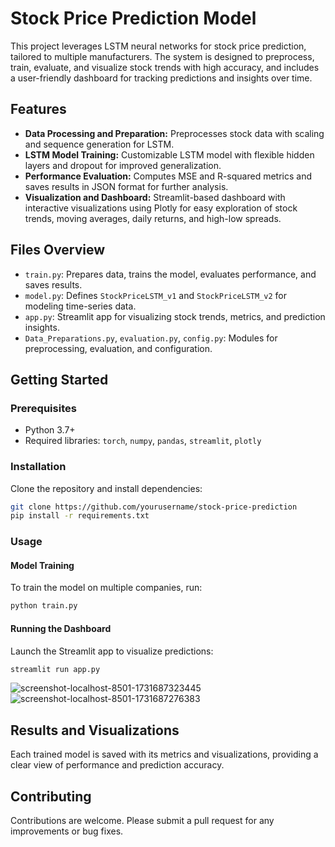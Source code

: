 # Stock Price Prediction Model

This project leverages LSTM neural networks for stock price prediction, tailored to multiple manufacturers. The system is designed to preprocess, train, evaluate, and visualize stock trends with high accuracy, and includes a user-friendly dashboard for tracking predictions and insights over time.

## Features

- **Data Processing and Preparation:** Preprocesses stock data with scaling and sequence generation for LSTM.
- **LSTM Model Training:** Customizable LSTM model with flexible hidden layers and dropout for improved generalization.
- **Performance Evaluation:** Computes MSE and R-squared metrics and saves results in JSON format for further analysis.
- **Visualization and Dashboard:** Streamlit-based dashboard with interactive visualizations using Plotly for easy exploration of stock trends, moving averages, daily returns, and high-low spreads.

## Files Overview

- `train.py`: Prepares data, trains the model, evaluates performance, and saves results.
- `model.py`: Defines `StockPriceLSTM_v1` and `StockPriceLSTM_v2` for modeling time-series data.
- `app.py`: Streamlit app for visualizing stock trends, metrics, and prediction insights.
- `Data_Preparations.py`, `evaluation.py`, `config.py`: Modules for preprocessing, evaluation, and configuration.

## Getting Started

### Prerequisites

- Python 3.7+
- Required libraries: `torch`, `numpy`, `pandas`, `streamlit`, `plotly`

### Installation

Clone the repository and install dependencies:

```bash
git clone https://github.com/yourusername/stock-price-prediction
pip install -r requirements.txt
```

### Usage

#### Model Training

To train the model on multiple companies, run:

```bash
python train.py
```

#### Running the Dashboard

Launch the Streamlit app to visualize predictions:

```bash
streamlit run app.py
```
![screenshot-localhost-8501-1731687323445](https://github.com/user-attachments/assets/19b70eb3-96b9-43f9-9cc0-427597555edf)
![screenshot-localhost-8501-1731687276383](https://github.com/user-attachments/assets/16331b16-6223-4c8f-a22d-c6301fd69925)


## Results and Visualizations

Each trained model is saved with its metrics and visualizations, providing a clear view of performance and prediction accuracy.

## Contributing

Contributions are welcome. Please submit a pull request for any improvements or bug fixes.
